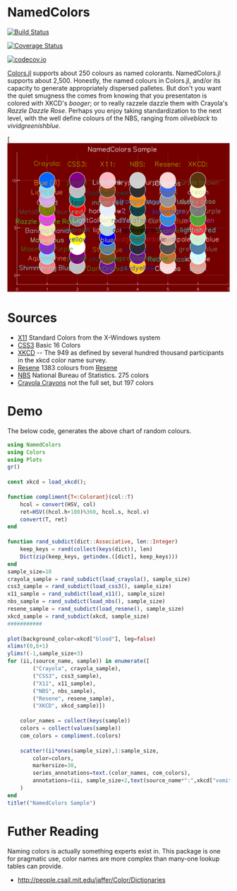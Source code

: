 # NamedColors

[![Build Status](https://travis-ci.org/oxinabox/NamedColors.jl.svg?branch=master)](https://travis-ci.org/oxinabox/NamedColors.jl)

[![Coverage Status](https://coveralls.io/repos/oxinabox/NamedColors.jl/badge.svg?branch=master&service=github)](https://coveralls.io/github/oxinabox/NamedColors.jl?branch=master)

[![codecov.io](http://codecov.io/github/oxinabox/NamedColors.jl/coverage.svg?branch=master)](http://codecov.io/github/oxinabox/NamedColors.jl?branch=master)

[Colors.jl](https://github.com/JuliaGraphics/Colors.jl#color-parsing) supports about 250 colours as named colorants.
NamedColors.jl supports about 2,500.
Honestly, the named colours in Colors.jl, and/or its capacity to generate appropriately dispersed palletes.
But don't you want the quiet smugness the comes from knowing that you presentaton is colored with XKCD's *booger*;
or to really razzele dazzle them with Crayola's *Razzle Dazzle Rose*.
Perhaps you enjoy taking standardization to the next level, with the well define colours of the NBS, ranging from *oliveblack* to  *vividgreenishblue*.

[![A plot showing a random sample of colors from each set](proto/demo.png)


# Sources

 - [X11](https://en.wikipedia.org/wiki/X11_color_names) Standard Colors from the X-Windows system
 - [CSS3](https://www.w3.org/TR/css3-color/) Basic 16 Colors
 - [XKCD](https://blog.xkcd.com/2010/05/03/color-survey-results/) -- The 949 as defined by several hundred thousand participants in the xkcd color name survey.
 - [Resene](http://people.csail.mit.edu/jaffer/Color/resenecolours.txt)  1383 colours from [Resene](http://www.resene.co.nz)
 - [NBS](http://people.csail.mit.edu/jaffer/Color/Dictionaries#nbs-anthus) National Bureau of Statistics. 275 colors
 - [Crayola Crayons](https://en.wikipedia.org/wiki/List_of_Crayola_crayon_colors)  not the full set, but 197 colors
 
 
# Demo
The below code, generates the above chart of random colours.

```julia
using NamedColors
using Colors
using Plots
gr()

const xkcd = load_xkcd();

function compliment{T<:Colorant}(col::T)
    hcol = convert(HSV, col)
    ret=HSV((hcol.h+180)%360, hcol.s, hcol.v)
    convert(T, ret)
end

function rand_subdict(dict::Associative, len::Integer)
    keep_keys = rand(collect(keys(dict)), len)
    Dict(zip(keep_keys, getindex.([dict], keep_keys))) 
end
sample_size=10
crayola_sample = rand_subdict(load_crayola(), sample_size)
css3_sample = rand_subdict(load_css3(), sample_size)
x11_sample = rand_subdict(load_x11(), sample_size)
nbs_sample = rand_subdict(load_nbs(), sample_size)
resene_sample = rand_subdict(load_resene(), sample_size)
xkcd_sample = rand_subdict(xkcd, sample_size)
###########

plot(background_color=xkcd["blood"], leg=false)
xlims!(0,6+1)
ylims!(-1,sample_size+3)
for (ii,(source_name, sample)) in enumerate([
        ("Crayola", crayola_sample),
        ("CSS3", css3_sample),
        ("X11", x11_sample),
        ("NBS", nbs_sample),
        ("Resene", resene_sample),
        ("XKCD", xkcd_sample)])
    
    color_names = collect(keys(sample))
    colors = collect(values(sample))
    com_colors = compliment.(colors)
    
    scatter!(ii*ones(sample_size),1:sample_size,
        color=colors,
        markersize=30,
        series_annotations=text.(color_names, com_colors),     
        annotations=(ii, sample_size+2,text(source_name*":",xkcd["vomit"]))
    )
end
title!("NamedColors Sample")


```




 
 
# Futher Reading
Naming colors is actually something experts exist in.
This package is one for pragmatic use, color names are more complex than many-one lookup tables can provide.

 - http://people.csail.mit.edu/jaffer/Color/Dictionaries
